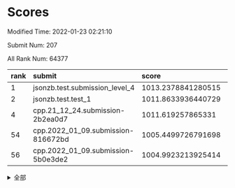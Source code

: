 # Scores

Modified Time: 2022-01-23 02:21:10

Submit Num: 207

All Rank Num: 64377

| rank |               submit               |       score        |       sigma        | pk_num |
| :--- | :--------------------------------- | :----------------- | :----------------- | :----- |
| 1    | jsonzb.test.submission_level_4     | 1013.2378841280515 | 0.7993133333849114 | 1244   |
| 2    | jsonzb.test.test_1                 | 1011.8633936440729 | 0.7830587697860362 | 1247   |
| 4    | cpp.21_12_24.submission-2b2ea0d7   | 1011.619257865331  | 0.7681532337818153 | 1244   |
| 54   | cpp.2022_01_09.submission-816672bd | 1005.4499726791698 | 0.7255906259016104 | 1247   |
| 56   | cpp.2022_01_09.submission-5b0e3de2 | 1004.9923213925414 | 0.717609186843087  | 1236   |


<details>
<summary>全部</summary>

| rank |                 submit                 |       score        |       sigma        | pk_num |
| :--- | :------------------------------------- | :----------------- | :----------------- | :----- |
| 1    | jsonzb.test.submission_level_4         | 1013.2378841280515 | 0.7993133333849114 | 1244   |
| 2    | jsonzb.test.test_1                     | 1011.8633936440729 | 0.7830587697860362 | 1247   |
| 3    | gobigger.level_3.submission_level_3_4  | 1011.8164561006049 | 0.7852193812137621 | 1249   |
| 4    | cpp.21_12_24.submission-2b2ea0d7       | 1011.619257865331  | 0.7681532337818153 | 1244   |
| 5    | gobigger.level_3.submission_level_3_46 | 1011.1252728703072 | 0.7439848881777875 | 1246   |
| 6    | gobigger.level_3.submission_level_3_34 | 1011.0682283676813 | 0.7686926610308805 | 1249   |
| 7    | gobigger.level_3.submission_level_3_40 | 1010.8848280923665 | 0.7826444491496882 | 1239   |
| 8    | gobigger.level_3.submission_level_3_8  | 1010.8200116271975 | 0.7620016423474749 | 1244   |
| 9    | gobigger.level_3.submission_level_3_43 | 1010.704185149147  | 0.7653827319186634 | 1244   |
| 10   | gobigger.level_3.submission_level_3_26 | 1010.695767916943  | 0.7715866152375699 | 1242   |
| 11   | gobigger.level_3.submission_level_3_15 | 1010.6726273391848 | 0.7741254417897477 | 1244   |
| 12   | gobigger.level_3.submission_level_3_35 | 1010.6184205572861 | 0.7811594813956567 | 1244   |
| 13   | gobigger.level_3.submission_level_3_24 | 1010.4703218288652 | 0.7639590111473595 | 1244   |
| 14   | gobigger.level_3.submission_level_3_42 | 1010.4094113912647 | 0.7818115587324371 | 1247   |
| 15   | gobigger.level_3.submission_level_3_29 | 1010.3393454212362 | 0.7674626352864606 | 1244   |
| 16   | gobigger.level_3.submission_level_3_6  | 1010.2819263769859 | 0.7575744435208744 | 1242   |
| 17   | gobigger.level_3.submission_level_3_33 | 1010.255763490517  | 0.7614664420287692 | 1243   |
| 18   | gobigger.level_3.submission_level_3_23 | 1010.2275030965018 | 0.769213908779374  | 1243   |
| 19   | gobigger.level_3.submission_level_3_45 | 1010.2057236573331 | 0.7642302133294555 | 1245   |
| 20   | gobigger.level_3.submission_level_3_12 | 1010.1766517020659 | 0.7576794137278156 | 1243   |
| 21   | gobigger.level_3.submission_level_3_22 | 1010.142187903424  | 0.7479144528859181 | 1243   |
| 22   | gobigger.level_3.submission_level_3_13 | 1010.1314675206202 | 0.7625168107440823 | 1248   |
| 23   | gobigger.level_3.submission_level_3_37 | 1010.0676932034828 | 0.7373106062408593 | 1244   |
| 24   | gobigger.level_3.submission_level_3_9  | 1010.0461551030039 | 0.7462818010783537 | 1246   |
| 25   | gobigger.level_3.submission_level_3_5  | 1010.0367007345635 | 0.7533302493460736 | 1241   |
| 26   | gobigger.level_3.submission_level_3_49 | 1009.8953654636955 | 0.7557872911983814 | 1242   |
| 27   | gobigger.level_3.submission_level_3_18 | 1009.8885809353886 | 0.7458369561996728 | 1248   |
| 28   | gobigger.level_3.submission_level_3_2  | 1009.875844805102  | 0.7463248471378168 | 1245   |
| 29   | gobigger.level_3.submission_level_3_21 | 1009.8659387326611 | 0.7592146098985361 | 1241   |
| 30   | gobigger.level_3.submission_level_3_25 | 1009.7444810628779 | 0.7646661576654689 | 1245   |
| 31   | gobigger.level_3.submission_level_3_36 | 1009.6933318761318 | 0.7650683580448923 | 1245   |
| 32   | gobigger.level_3.submission_level_3_11 | 1009.6470786175016 | 0.7425366294272709 | 1246   |
| 33   | gobigger.level_3.submission_level_3_14 | 1009.6233908092597 | 0.7498747779057925 | 1235   |
| 34   | gobigger.level_3.submission_level_3_1  | 1009.6155804338405 | 0.7377245454359848 | 1243   |
| 35   | gobigger.level_3.submission_level_3_32 | 1009.5634069201793 | 0.7426977424486919 | 1242   |
| 36   | gobigger.level_3.submission_level_3_30 | 1009.487174325508  | 0.7330808291691514 | 1244   |
| 37   | gobigger.level_3.submission_level_3_0  | 1009.3899381667884 | 0.7617005839070341 | 1243   |
| 38   | gobigger.level_3.submission_level_3_17 | 1009.3404121503143 | 0.7395911869241253 | 1236   |
| 39   | gobigger.level_3.submission_level_3_19 | 1009.3313820964266 | 0.7758475282664083 | 1242   |
| 40   | gobigger.level_3.submission_level_3_38 | 1009.2779808632289 | 0.7340719309115357 | 1239   |
| 41   | gobigger.level_3.submission_level_3_10 | 1009.1453586655672 | 0.743657411340858  | 1247   |
| 42   | gobigger.level_3.submission_level_3_31 | 1009.0296690011863 | 0.7450407484666324 | 1241   |
| 43   | gobigger.level_3.submission_level_3_3  | 1009.0240479085511 | 0.7259109678553898 | 1244   |
| 44   | gobigger.level_3.submission_level_3_27 | 1008.9568534204449 | 0.7415316894902914 | 1243   |
| 45   | gobigger.level_3.submission_level_3_47 | 1008.951062523638  | 0.7359277365173487 | 1245   |
| 46   | gobigger.level_3.submission_level_3_48 | 1008.8767877718133 | 0.7507274460068721 | 1240   |
| 47   | gobigger.level_3.submission_level_3_28 | 1008.8396210097093 | 0.7424739237366594 | 1242   |
| 48   | gobigger.level_3.submission_level_3_41 | 1008.8396033971156 | 0.7342266461166275 | 1244   |
| 49   | gobigger.level_3.submission_level_3_20 | 1008.7025879722381 | 0.7377906294979484 | 1242   |
| 50   | gobigger.level_3.submission_level_3_39 | 1008.6373405949231 | 0.7613853238886713 | 1253   |
| 51   | gobigger.level_3.submission_level_3_7  | 1008.3608916458049 | 0.7488658454532108 | 1238   |
| 52   | gobigger.level_3.submission_level_3_44 | 1008.3127509985546 | 0.7390917527421064 | 1245   |
| 53   | gobigger.level_3.submission_level_3_16 | 1008.2141648858947 | 0.747805859815714  | 1240   |
| 54   | cpp.2022_01_09.submission-816672bd     | 1005.4499726791698 | 0.7255906259016104 | 1247   |
| 55   | gobigger.level_1.submission_level_1_3  | 1005.1231874422274 | 0.7164742450495862 | 1244   |
| 56   | cpp.2022_01_09.submission-5b0e3de2     | 1004.9923213925414 | 0.717609186843087  | 1236   |
| 57   | gobigger.level_1.submission_level_1_24 | 1004.9506845325706 | 0.7310805575647145 | 1245   |
| 58   | gobigger.level_1.submission_level_1_23 | 1004.9225855551334 | 0.720801754475487  | 1248   |
| 59   | gobigger.level_1.submission_level_1_5  | 1004.7759773013438 | 0.7327593175183066 | 1241   |
| 60   | gobigger.level_1.submission_level_1_48 | 1004.265859998506  | 0.718374235845607  | 1245   |
| 61   | gobigger.level_1.submission_level_1_43 | 1004.2267951184355 | 0.7113573172238917 | 1248   |
| 62   | gobigger.level_1.submission_level_1_17 | 1004.214947497282  | 0.7087564947722687 | 1243   |
| 63   | gobigger.level_1.submission_level_1_25 | 1004.165133548875  | 0.7309999690083568 | 1247   |
| 64   | gobigger.level_1.submission_level_1_12 | 1004.0976098235585 | 0.71032542541374   | 1248   |
| 65   | gobigger.level_1.submission_level_1_46 | 1004.0024680878616 | 0.7148475209914925 | 1242   |
| 66   | gobigger.level_1.submission_level_1_26 | 1003.9495540255572 | 0.7182812040358917 | 1244   |
| 67   | gobigger.level_1.submission_level_1_28 | 1003.8117569325946 | 0.7178883010085465 | 1246   |
| 68   | gobigger.level_1.submission_level_1_9  | 1003.7875415975434 | 0.7034499689426913 | 1241   |
| 69   | gobigger.level_1.submission_level_1_37 | 1003.7435198602782 | 0.7200472963146264 | 1245   |
| 70   | gobigger.level_1.submission_level_1_32 | 1003.7183985925749 | 0.7073834855789645 | 1249   |
| 71   | gobigger.level_1.submission_level_1_45 | 1003.7076013137861 | 0.7230090138517598 | 1243   |
| 72   | gobigger.level_1.submission_level_1_39 | 1003.677046887055  | 0.7202174910336787 | 1245   |
| 73   | gobigger.level_1.submission_level_1_33 | 1003.4915237631127 | 0.7205404494109523 | 1244   |
| 74   | gobigger.level_1.submission_level_1_15 | 1003.4829642230733 | 0.7155288370283974 | 1249   |
| 75   | gobigger.level_1.submission_level_1_19 | 1003.4673286961469 | 0.7099380758320967 | 1242   |
| 76   | gobigger.level_1.submission_level_1_35 | 1003.4118027216499 | 0.7114268560123881 | 1245   |
| 77   | gobigger.level_1.submission_level_1_21 | 1003.4023994798418 | 0.7137090266955737 | 1245   |
| 78   | gobigger.level_1.submission_level_1_20 | 1003.3628016778923 | 0.7064713566740713 | 1247   |
| 79   | gobigger.level_1.submission_level_1_7  | 1003.2906211515775 | 0.7103945400273486 | 1243   |
| 80   | gobigger.level_1.submission_level_1_41 | 1003.2413141182116 | 0.7066463314355584 | 1248   |
| 81   | gobigger.level_1.submission_level_1_10 | 1003.2158957379031 | 0.7132413829267498 | 1245   |
| 82   | gobigger.level_1.submission_level_1_1  | 1003.2097067452489 | 0.7148993506920746 | 1245   |
| 83   | gobigger.level_1.submission_level_1_36 | 1003.207171565579  | 0.703784186246505  | 1243   |
| 84   | gobigger.level_1.submission_level_1_27 | 1003.1941331866652 | 0.7036141493488414 | 1245   |
| 85   | gobigger.level_1.submission_level_1_49 | 1003.1742273723829 | 0.7101753416333196 | 1241   |
| 86   | gobigger.level_1.submission_level_1_2  | 1003.1448532118375 | 0.713187479204915  | 1248   |
| 87   | gobigger.level_1.submission_level_1_44 | 1003.1343776717326 | 0.7184038196250015 | 1241   |
| 88   | gobigger.level_1.submission_level_1_38 | 1003.0914939596528 | 0.7180978832386751 | 1248   |
| 89   | gobigger.level_1.submission_level_1_4  | 1003.0090624977576 | 0.7174551764480476 | 1244   |
| 90   | gobigger.level_1.submission_level_1_14 | 1002.9797360770356 | 0.7179385355383602 | 1244   |
| 91   | gobigger.level_1.submission_level_1_31 | 1002.9678390153152 | 0.7009440266344099 | 1245   |
| 92   | gobigger.level_1.submission_level_1_42 | 1002.910701701808  | 0.703924570422019  | 1248   |
| 93   | gobigger.level_1.submission_level_1_6  | 1002.8699919706967 | 0.7041848949556748 | 1247   |
| 94   | gobigger.level_1.submission_level_1_29 | 1002.7922052511987 | 0.7121678140571858 | 1248   |
| 95   | gobigger.level_1.submission_level_1_34 | 1002.7786024557898 | 0.7189854069817941 | 1242   |
| 96   | gobigger.level_1.submission_level_1_11 | 1002.733550537629  | 0.7170390973036439 | 1241   |
| 97   | gobigger.level_1.submission_level_1_22 | 1002.6774709564402 | 0.705890088283129  | 1245   |
| 98   | gobigger.level_1.submission_level_1_0  | 1002.5680406859177 | 0.7020884683321893 | 1246   |
| 99   | gobigger.level_1.submission_level_1_13 | 1002.528815021627  | 0.7187672713937883 | 1244   |
| 100  | gobigger.level_1.submission_level_1_30 | 1002.5110219008269 | 0.7126919113472568 | 1243   |
| 101  | gobigger.level_1.submission_level_1_47 | 1002.4489223554649 | 0.7163365905840764 | 1240   |
| 102  | gobigger.level_1.submission_level_1_18 | 1002.4483573899697 | 0.7091662101026559 | 1241   |
| 103  | gobigger.level_1.submission_level_1_8  | 1002.3878065019657 | 0.7077658486922968 | 1247   |
| 104  | gobigger.level_1.submission_level_1_40 | 1002.0998846890195 | 0.7140224050529885 | 1247   |
| 105  | gobigger.level_1.submission_level_1_16 | 1001.995715167372  | 0.7212064393829203 | 1250   |
| 106  | gobigger.random.submission_random_35   | 997.3491314865845  | 0.7177495411251403 | 1244   |
| 107  | gobigger.random.submission_random_33   | 997.0637444492367  | 0.7097909297597497 | 1239   |
| 108  | gobigger.random.submission_random_4    | 996.9893525271297  | 0.6944521468816036 | 1239   |
| 109  | gobigger.random.submission_random_17   | 996.9732837551961  | 0.7080301074138217 | 1244   |
| 110  | gobigger.random.submission_random_13   | 996.9542117272282  | 0.7141488933240727 | 1245   |
| 111  | gobigger.random.submission_random_37   | 996.9347475140838  | 0.7122177756592629 | 1241   |
| 112  | gobigger.random.submission_random_16   | 996.862918864327   | 0.7197156250348499 | 1244   |
| 113  | gobigger.random.submission_random_5    | 996.7966336515021  | 0.7179530746568166 | 1242   |
| 114  | gobigger.random.submission_random_26   | 996.6797592937542  | 0.7098853561179029 | 1242   |
| 115  | gobigger.random.submission_random_45   | 996.581020029894   | 0.7076012121633698 | 1243   |
| 116  | gobigger.random.submission_random_3    | 996.3457171975454  | 0.7067470904575869 | 1242   |
| 117  | gobigger.random.submission_random_30   | 996.3441553812097  | 0.7090973497239188 | 1233   |
| 118  | gobigger.random.submission_random_47   | 996.343976466107   | 0.704758051522834  | 1243   |
| 119  | gobigger.random.submission_random_36   | 996.2165406364844  | 0.7075864864227766 | 1244   |
| 120  | gobigger.random.submission_random_31   | 996.1541022360478  | 0.7052426619300514 | 1247   |
| 121  | gobigger.random.submission_random_29   | 995.9145301722181  | 0.7199111895723206 | 1244   |
| 122  | gobigger.random.submission_random_1    | 995.8816879987661  | 0.7181488914208664 | 1242   |
| 123  | gobigger.random.submission_random_40   | 995.8777067381528  | 0.7107829265322588 | 1251   |
| 124  | gobigger.random.submission_random_44   | 995.8683130030927  | 0.7025446174026452 | 1242   |
| 125  | gobigger.random.submission_random_14   | 995.8484234880135  | 0.7287565394176692 | 1248   |
| 126  | gobigger.random.submission_random_25   | 995.8209236295137  | 0.7137754661166467 | 1242   |
| 127  | gobigger.random.submission_random_32   | 995.7986455031433  | 0.7267059305339202 | 1239   |
| 128  | gobigger.random.submission_random_7    | 995.7573476020161  | 0.702714574703458  | 1247   |
| 129  | gobigger.random.submission_random_46   | 995.7459741843146  | 0.7080624520797526 | 1242   |
| 130  | gobigger.random.submission_random_23   | 995.6900359847675  | 0.725512892710076  | 1239   |
| 131  | gobigger.random.submission_random_21   | 995.5823847722053  | 0.7168886141637316 | 1246   |
| 132  | gobigger.random.submission_random_39   | 995.5487524480048  | 0.6984168417169857 | 1250   |
| 133  | gobigger.random.submission_random_12   | 995.5015410037402  | 0.708891554488631  | 1239   |
| 134  | gobigger.random.submission_random_20   | 995.4741480458855  | 0.7154517360176147 | 1239   |
| 135  | gobigger.random.submission_random_42   | 995.4314266223004  | 0.7270091367737206 | 1243   |
| 136  | gobigger.random.submission_random_15   | 995.402174988336   | 0.7148284729517714 | 1244   |
| 137  | gobigger.random.submission_random_19   | 995.3897735745146  | 0.705961872967448  | 1244   |
| 138  | gobigger.random.submission_random_10   | 995.3823757128024  | 0.7237736861597236 | 1247   |
| 139  | gobigger.random.submission_random_28   | 995.3769033275685  | 0.7159431156338996 | 1245   |
| 140  | gobigger.random.submission_random_41   | 995.3744948274443  | 0.7104321651433491 | 1242   |
| 141  | gobigger.random.submission_random_0    | 995.3721257537679  | 0.7062706421781519 | 1248   |
| 142  | gobigger.random.submission_random_8    | 995.3292909313739  | 0.7032824075188491 | 1244   |
| 143  | gobigger.random.submission_random_2    | 995.3179324011048  | 0.725244877036207  | 1248   |
| 144  | gobigger.random.submission_random_34   | 995.2897403161668  | 0.7174253544777989 | 1243   |
| 145  | gobigger.random.submission_random_18   | 995.2837533645924  | 0.7053446064534643 | 1246   |
| 146  | gobigger.random.submission_random_11   | 995.2105117974912  | 0.723915759967454  | 1244   |
| 147  | gobigger.random.submission_random_43   | 995.1895720791493  | 0.7085680010385529 | 1244   |
| 148  | gobigger.random.submission_random_9    | 995.1338566639283  | 0.7143589499908802 | 1243   |
| 149  | gobigger.random.submission_random_38   | 995.0922018950399  | 0.7045748786160306 | 1245   |
| 150  | gobigger.random.submission_random_22   | 994.897441772891   | 0.7141248245530352 | 1241   |
| 151  | gobigger.random.submission_random_24   | 994.8852766115332  | 0.722159653555021  | 1244   |
| 152  | gobigger.random.submission_random_27   | 994.8809847285423  | 0.7077411208246479 | 1241   |
| 153  | gobigger.random.submission_random_49   | 994.849540348273   | 0.7168263517191172 | 1245   |
| 154  | gobigger.random.submission_random_48   | 994.6515378294275  | 0.7182435786758334 | 1245   |
| 155  | gobigger.random.submission_random_6    | 994.477368355233   | 0.7188981781723036 | 1248   |
| 156  | gobigger.level_2.submission_level_2_25 | 994.1395053377853  | 0.7253713995898121 | 1238   |
| 157  | gobigger.level_2.submission_level_2_44 | 994.0062313819652  | 0.7364382515048807 | 1246   |
| 158  | gobigger.level_2.submission_level_2_17 | 993.9584650318527  | 0.736803092649746  | 1246   |
| 159  | gobigger.level_2.submission_level_2_32 | 993.6426942568685  | 0.7098293050091371 | 1243   |
| 160  | gobigger.level_2.submission_level_2_40 | 993.5646282993209  | 0.7342020622700333 | 1242   |
| 161  | gobigger.level_2.submission_level_2_26 | 993.3327892947657  | 0.7442001152967039 | 1247   |
| 162  | gobigger.level_2.submission_level_2_23 | 993.1999199724406  | 0.7620038493683863 | 1247   |
| 163  | gobigger.level_2.submission_level_2_0  | 993.1826852288018  | 0.7347095373784264 | 1246   |
| 164  | gobigger.level_2.submission_level_2_15 | 993.1387285491343  | 0.7438028019088327 | 1243   |
| 165  | gobigger.level_2.submission_level_2_45 | 993.0101773215226  | 0.7351710156739657 | 1246   |
| 166  | gobigger.level_2.submission_level_2_2  | 992.7344346694855  | 0.7384206563978911 | 1246   |
| 167  | gobigger.level_2.submission_level_2_30 | 992.6923041090683  | 0.7275922020559883 | 1244   |
| 168  | gobigger.level_2.submission_level_2_14 | 992.661506648373   | 0.7332117215535916 | 1247   |
| 169  | gobigger.level_2.submission_level_2_6  | 992.6012409753599  | 0.7520150702891297 | 1242   |
| 170  | gobigger.level_2.submission_level_2_31 | 992.5682322785408  | 0.7316345017496333 | 1246   |
| 171  | gobigger.level_2.submission_level_2_9  | 992.4876473556228  | 0.7339850467132959 | 1246   |
| 172  | gobigger.level_2.submission_level_2_3  | 992.313382064354   | 0.7342083094491748 | 1246   |
| 173  | gobigger.level_2.submission_level_2_8  | 992.296263000898   | 0.7723898185966369 | 1242   |
| 174  | gobigger.level_2.submission_level_2_29 | 992.2919125013871  | 0.7476184891542146 | 1245   |
| 175  | gobigger.level_2.submission_level_2_42 | 992.2535285986055  | 0.7423190285290678 | 1244   |
| 176  | gobigger.level_2.submission_level_2_10 | 992.1278984112539  | 0.7448197571716519 | 1245   |
| 177  | gobigger.level_2.submission_level_2_34 | 992.1050192789306  | 0.7365597613017011 | 1248   |
| 178  | gobigger.level_2.submission_level_2_24 | 992.0726910010773  | 0.7429857223998483 | 1249   |
| 179  | gobigger.level_2.submission_level_2_7  | 992.07112297844    | 0.7528641469954758 | 1241   |
| 180  | gobigger.level_2.submission_level_2_16 | 992.0129468381921  | 0.7325882700346958 | 1247   |
| 181  | gobigger.level_2.submission_level_2_20 | 991.946828243966   | 0.7412213315861821 | 1244   |
| 182  | gobigger.level_2.submission_level_2_49 | 991.9383669980505  | 0.7524946550605663 | 1244   |
| 183  | gobigger.level_2.submission_level_2_1  | 991.884262879432   | 0.7608383194249769 | 1239   |
| 184  | gobigger.level_2.submission_level_2_35 | 991.852228126936   | 0.7520384411329225 | 1247   |
| 185  | gobigger.level_2.submission_level_2_27 | 991.824788988523   | 0.7500132461626405 | 1249   |
| 186  | gobigger.level_2.submission_level_2_18 | 991.8158058702105  | 0.7410287884824612 | 1245   |
| 187  | gobigger.level_2.submission_level_2_36 | 991.7150383328518  | 0.7462723118674556 | 1238   |
| 188  | gobigger.level_2.submission_level_2_22 | 991.6792187047282  | 0.7567141512365807 | 1243   |
| 189  | gobigger.level_2.submission_level_2_33 | 991.6533993314767  | 0.7599918856120537 | 1248   |
| 190  | gobigger.level_2.submission_level_2_12 | 991.5598272946071  | 0.7541691694037762 | 1245   |
| 191  | gobigger.level_2.submission_level_2_39 | 991.5163738406064  | 0.7693312265609715 | 1242   |
| 192  | gobigger.level_2.submission_level_2_19 | 991.4773952233395  | 0.758661367987738  | 1242   |
| 193  | gobigger.level_2.submission_level_2_47 | 991.4649773646352  | 0.7526541195146866 | 1244   |
| 194  | gobigger.level_2.submission_level_2_41 | 991.4579314221522  | 0.7367005255902378 | 1242   |
| 195  | gobigger.level_2.submission_level_2_5  | 991.3935706183536  | 0.75544496346882   | 1243   |
| 196  | gobigger.level_2.submission_level_2_37 | 991.3740790156535  | 0.7518368743323525 | 1247   |
| 197  | gobigger.level_2.submission_level_2_21 | 991.3697123206193  | 0.7632922774759927 | 1242   |
| 198  | gobigger.level_2.submission_level_2_11 | 991.3086389626421  | 0.7640536703515604 | 1247   |
| 199  | gobigger.level_2.submission_level_2_38 | 991.2955888938054  | 0.7335144941513181 | 1240   |
| 200  | gobigger.level_2.submission_level_2_46 | 991.2909039610323  | 0.749886119112805  | 1241   |
| 201  | gobigger.level_2.submission_level_2_43 | 991.2268368786725  | 0.7556485188311933 | 1250   |
| 202  | gobigger.level_2.submission_level_2_13 | 990.9008692840548  | 0.7519557310075433 | 1245   |
| 203  | gobigger.level_2.submission_level_2_28 | 990.6037787100554  | 0.754427476480068  | 1241   |
| 204  | gobigger.level_2.submission_level_2_48 | 990.3504638983477  | 0.7492502501912679 | 1239   |
| 205  | gobigger.level_2.submission_level_2_4  | 990.1822980672439  | 0.7698228385156749 | 1242   |
| 206  | gobigger.none.submission_none_0        | 976.2969334021811  | 1.3703289663774283 | 1243   |
| 207  | gobigger.none.submission_none_1        | 976.0207787507823  | 1.4109040138833038 | 1244   |

</details>